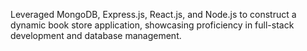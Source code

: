 Leveraged MongoDB, Express.js, React.js, and Node.js to construct a dynamic book store application, showcasing proficiency in full-stack development and database management.
